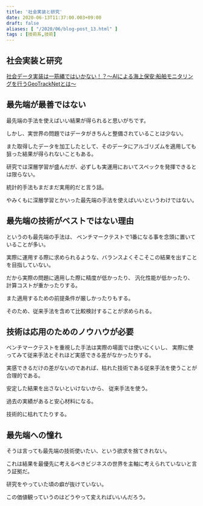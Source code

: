 ```yaml
---
title: '社会実装と研究'
date: 2020-06-13T11:37:00.003+09:00
draft: false
aliases: [ "/2020/06/blog-post_13.html" ]
tags : [技術系,技術]
---
```




## 社会実装と研究[](#社会実装と研究 "社会実装と研究")

[社会データ実装は一筋縄ではいかない！？～AIによる海上保安:船舶モニタリングを行うGeoTrackNetとは～](https://ai-scholar.tech/articles/error-detection/ai-geotracknet)

## 最先端が最善ではない[](#最先端が最善ではない "最先端が最善ではない")


最先端の手法を使えばいい結果が得られると思いがちです。

しかし、実世界の問題ではデータがきちんと整備されていることは少ない。

また取得したデータを加工したとして、そのデータにアルゴリズムを適用しても狙った結果が得られないこともある。

研究では深層学習が盛んだが、必ずしも実運用においてスペックを発揮できるとは限らない。

統計的手法もまだまだ実用的だと言う話。

やみくもに深層学習とかいった最先端の手法を使えばいいというわけではない。

## 最先端の技術がベストではない理由[](#最先端の技術がベストではない理由 "最先端の技術がベストではない理由")


というのも最先端の手法は、 ベンチマークテストで1番になる事を念頭に置いていることが多い。

実際に運用する際に求められるような、バランスよくそこそこの結果を出すことを目指していない。

だから実際の問題に適用した際に精度が低かったり、 汎化性能が低かったり、 計算コストが重かったりする。

また適用するための前提条件が厳しかったりもする。

そのため、従来手法を含めて比較検討することが求められる。

## 技術は応用のためのノウハウが必要[](#技術は応用のためのノウハウが必要 "技術は応用のためのノウハウが必要")


ベンチマークテストを重視した手法は実際の場面では使いにくいし、 実際に使ってみて従来手法とそれほど実感できる差がなかったりする。

実感できるだけの差がないのであれば、枯れた技術である従来手法を使うことが合理的である。

安定した結果を出さないといけないから、 従来手法を使う。

過去の実績があると安心材料になる。

技術的に枯れてたりする。

## 最先端への憧れ[](#最先端への憧れ "最先端への憧れ")


そうは言っても最先端の技術使いたい、という欲求を捨てきれない。

これは結果を最優先に考えるべきビジネスの世界を主軸に考えられていないと言う証拠だ。

研究をやっていた頃の癖が抜けていない。

この価値観っていうのはどうやって変えればいいんだろう。